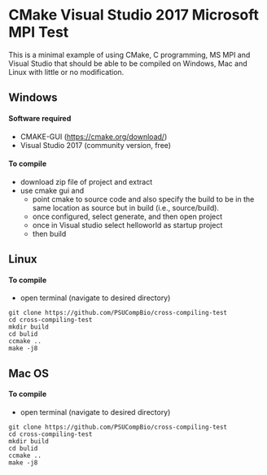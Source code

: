 # CMake Visual Studio 2017 Microsoft MPI Test
This is a minimal example of using CMake, C programming, MS MPI and Visual Studio that should
be able to be compiled on Windows, Mac and Linux with little or no modification.
##  Windows
#### Software required
- CMAKE-GUI (https://cmake.org/download/)
- Visual Studio 2017 (community version, free)

#### To compile
- download zip file of project and extract
- use cmake gui and
  - point cmake to source code and also specify the build to
    be in the same location as source but in build (i.e., source/build).
  - once configured, select generate, and then open project
  - once in Visual studio select helloworld as startup project 
  - then build 

## Linux
#### To compile
- open terminal (navigate to desired directory)
```
git clone https://github.com/PSUCompBio/cross-compiling-test
cd cross-compiling-test
mkdir build
cd bulid
ccmake ..
make -j8
```

## Mac OS
#### To compile
- open terminal (navigate to desired directory)
```
git clone https://github.com/PSUCompBio/cross-compiling-test
cd cross-compiling-test
mkdir build
cd bulid
ccmake ..
make -j8
```
